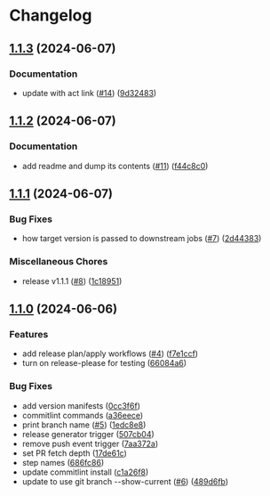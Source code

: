 # Changelog

## [1.1.3](https://github.com/patheard/test-actions/compare/v1.1.2...v1.1.3) (2024-06-07)


### Documentation

* update with act link ([#14](https://github.com/patheard/test-actions/issues/14)) ([9d32483](https://github.com/patheard/test-actions/commit/9d32483727e29139fe2424eb225245ece4388cee))

## [1.1.2](https://github.com/patheard/test-actions/compare/v1.1.1...v1.1.2) (2024-06-07)


### Documentation

* add readme and dump its contents ([#11](https://github.com/patheard/test-actions/issues/11)) ([f44c8c0](https://github.com/patheard/test-actions/commit/f44c8c09859a2cc304b34ef3f165c51e9c50ef83))

## [1.1.1](https://github.com/patheard/test-actions/compare/v1.1.0...v1.1.1) (2024-06-07)


### Bug Fixes

* how target version is passed to downstream jobs ([#7](https://github.com/patheard/test-actions/issues/7)) ([2d44383](https://github.com/patheard/test-actions/commit/2d44383d27ee9b24a57c400e9ab6826bebce6918))


### Miscellaneous Chores

* release v1.1.1 ([#8](https://github.com/patheard/test-actions/issues/8)) ([1c18951](https://github.com/patheard/test-actions/commit/1c189511071a9af702c9c441bbf00a457faadaf5))

## [1.1.0](https://github.com/patheard/test-actions/compare/v1.0.1...v1.1.0) (2024-06-06)


### Features

* add release plan/apply workflows ([#4](https://github.com/patheard/test-actions/issues/4)) ([f7e1ccf](https://github.com/patheard/test-actions/commit/f7e1ccf03e0e807272688a66aa3fe4c06ece123c))
* turn on release-please for testing ([66084a6](https://github.com/patheard/test-actions/commit/66084a6f743ada144d1e011df36c79228ceb4f07))


### Bug Fixes

* add version manifests ([0cc3f6f](https://github.com/patheard/test-actions/commit/0cc3f6fa5df334e2de8ea3b2345dacb2c707c824))
* commitlint commands ([a36eece](https://github.com/patheard/test-actions/commit/a36eeced0392c0599c646bd03da9f2cf63c51023))
* print branch name ([#5](https://github.com/patheard/test-actions/issues/5)) ([1edc8e8](https://github.com/patheard/test-actions/commit/1edc8e8bd9892e6c9b8c25ce389551696a9b80b3))
* release generator trigger ([507cb04](https://github.com/patheard/test-actions/commit/507cb0443887751d565b98c300606cc79be49659))
* remove push event trigger ([7aa372a](https://github.com/patheard/test-actions/commit/7aa372a8ecaebc14706eb2cb9c1fc7ddbf770e76))
* set PR fetch depth ([17de61c](https://github.com/patheard/test-actions/commit/17de61c9ce507bfaa74166aebb56caad2cebd60f))
* step names ([686fc86](https://github.com/patheard/test-actions/commit/686fc86723a328a627d1d23320d9b71b48e432a3))
* update commitlint install ([c1a26f8](https://github.com/patheard/test-actions/commit/c1a26f893a8b719225aab110e1cfdec0d82720ea))
* update to use git branch --show-current ([#6](https://github.com/patheard/test-actions/issues/6)) ([489d6fb](https://github.com/patheard/test-actions/commit/489d6fbd77384deb4694ba905bd0b6ab1c059fd2))
